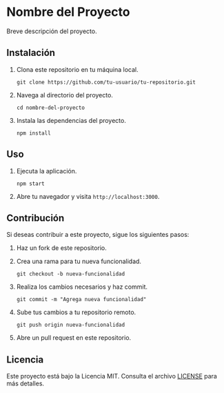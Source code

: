 # Nombre del Proyecto

Breve descripción del proyecto.

## Instalación

1. Clona este repositorio en tu máquina local.
    ```
    git clone https://github.com/tu-usuario/tu-repositorio.git
    ```

2. Navega al directorio del proyecto.
    ```
    cd nombre-del-proyecto
    ```

3. Instala las dependencias del proyecto.
    ```
    npm install
    ```

## Uso

1. Ejecuta la aplicación.
    ```
    npm start
    ```

2. Abre tu navegador y visita `http://localhost:3000`.

## Contribución

Si deseas contribuir a este proyecto, sigue los siguientes pasos:

1. Haz un fork de este repositorio.

2. Crea una rama para tu nueva funcionalidad.
    ```
    git checkout -b nueva-funcionalidad
    ```

3. Realiza los cambios necesarios y haz commit.
    ```
    git commit -m "Agrega nueva funcionalidad"
    ```

4. Sube tus cambios a tu repositorio remoto.
    ```
    git push origin nueva-funcionalidad
    ```

5. Abre un pull request en este repositorio.

## Licencia

Este proyecto está bajo la Licencia MIT. Consulta el archivo [LICENSE](LICENSE) para más detalles.